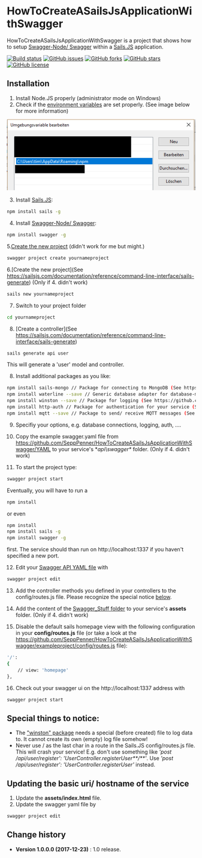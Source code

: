 # HowToCreateASailsJsApplicationWithSwagger

HowToCreateASailsJsApplicationWithSwagger is a project that shows how to setup [Swagger-Node/ Swagger](https://github.com/swagger-api/swagger-node) within a [Sails.JS](https://sailsjs.com/) application.

[![Build status](https://ci.appveyor.com/api/projects/status/vyh07xstdod7l90b?svg=true)](https://ci.appveyor.com/project/SeppPenner/howtocreateasailsjsapplicationwithswagger)
[![GitHub issues](https://img.shields.io/github/issues/SeppPenner/HowToCreateASailsJsApplicationWithSwagger.svg)](https://github.com/SeppPenner/HowToCreateASailsJsApplicationWithSwagger/issues)
[![GitHub forks](https://img.shields.io/github/forks/SeppPenner/HowToCreateASailsJsApplicationWithSwagger.svg)](https://github.com/SeppPenner/HowToCreateASailsJsApplicationWithSwagger/network)
[![GitHub stars](https://img.shields.io/github/stars/SeppPenner/HowToCreateASailsJsApplicationWithSwagger.svg)](https://github.com/SeppPenner/HowToCreateASailsJsApplicationWithSwagger/stargazers)
[![GitHub license](https://img.shields.io/badge/license-AGPL-blue.svg)](https://raw.githubusercontent.com/SeppPenner/HowToCreateASailsJsApplicationWithSwagger/master/License.txt)

## Installation
1. Install Node.JS properly (administrator mode on Windows)
2. Check if the [environment variables](https://www.nextofwindows.com/windows-quick-tip-how-to-find-out-all-my-environment-variables) are set properly. (See image below for more information)

![Screenshot of the environment variables](https://github.com/SeppPenner/HowToCreateASailsJsApplicationWithSwagger/blob/master/Environment_Variables.png "Screenshot of the environment variables")

3. Install [Sails.JS](https://sailsjs.com/):
```bash
npm install sails -g
```

4. Install [Swagger-Node/ Swagger](https://github.com/swagger-api/swagger-node):
```bash
npm install swagger -g
```

5.[Create the new project](https://www.npmjs.com/package/swagger) (didn't work for me but might.)
```bash
swagger project create yournameproject
```

6.[Create the new project](See https://sailsjs.com/documentation/reference/command-line-interface/sails-generate) (Only if 4. didn't work)
```bash
sails new yournameproject
```

7. Switch to your project folder
```bash
cd yournameproject
```

8. [Create a controller](See https://sailsjs.com/documentation/reference/command-line-interface/sails-generate)
```bash
sails generate api user
```
This will generate a 'user' model and controller.

8. Install additional packages as you like:
```bash
npm install sails-mongo // Package for connecting to MongoDB (See https://github.com/balderdashy/sails-mongo)
npm install waterline --save // Generic database adapter for database-model abstraction (See https://github.com/balderdashy/waterline)
npm install winston --save // Package for logging (See https://github.com/winstonjs/winston)
npm install http-auth // Package for authentication for your service (See https://github.com/http-auth/http-auth)
npm install mqtt --save // Package to send/ receive MQTT messages (See https://github.com/mqttjs/MQTT.js)
```

9. Specifiy your options, e.g. database connections, logging, auth, ....

10. Copy the example swagger.yaml file from https://github.com/SeppPenner/HowToCreateASailsJsApplicationWithSwagger/YAML to your service's **api\swagger\** folder. (Only if 4. didn't work)

11. To start the project type:
```bash
swagger project start
```

Eventually, you will have to run a
```bash
npm install
```

or even
```bash
npm install
npm install sails -g
npm install swagger -g
```
first. The service should than run on http://localhost:1337 if you haven't specified a new port.

12. Edit your [Swagger API YAML file](https://swagger.io/specification/) with
```bash
swagger project edit
```

13. Add the controller methods you defined in your controllers to the config/routes.js file. Please recognize the special notice [below](https://github.com/SeppPenner/HowToCreateASailsJsApplicationWithSwagger/#SpecialThingsToNotice).

14. Add the content of the [Swagger_Stuff folder](https://github.com/SeppPenner/HowToCreateASailsJsApplicationWithSwagger/Swagger_Stuff) to your service's **assets** folder. (Only if 4. didn't work)


15. Disable the default sails homepage view with the following configuration in your **config/routes.js** file (or take a look at the https://github.com/SeppPenner/HowToCreateASailsJsApplicationWithSwagger/exampleproject/config/routes.js file):
```bash
'/':
{
    // view: 'homepage'
},
```

16. Check out your swagger ui on the http://localhost:1337 address with
```bash
swagger project start
```

## Special things to notice:
* The ["winston" package](https://www.npmjs.com/package/winston) needs a special (before created) file to log data to. It cannot create its own (empty) log file somehow!
* Never use / as the last char in a route in the Sails.JS config/routes.js file. This will crash your service! E.g. don't use something like _'post /api/user/register': 'UserController.registerUser**/**'_. Use _'post /api/user/register': 'UserController.registerUser'_ instead.

## Updating the basic uri/ hostname of the service
1. Update the **assets/index.html** file.
2. Update the swagger yaml file by 
```bash
swagger project edit
```

Change history
--------------
* **Version 1.0.0.0 (2017-12-23)** : 1.0 release.
